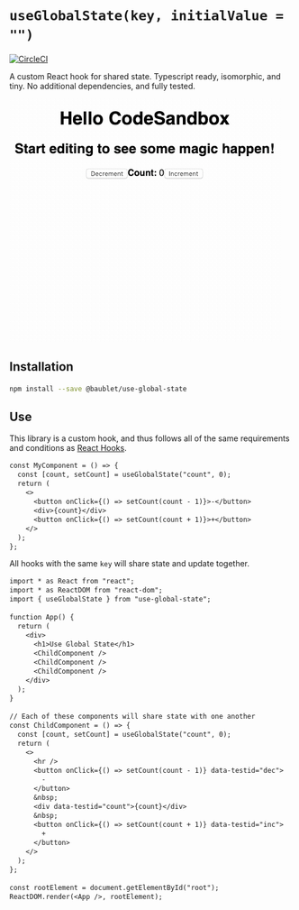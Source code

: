 # `useGlobalState(key, initialValue = "")`

[![CircleCI](https://circleci.com/gh/baublet/use-global-state.svg?style=svg)](https://circleci.com/gh/baublet/use-global-state)

A custom React hook for shared state. Typescript ready, isomorphic, and tiny. No additional dependencies, and fully tested.

<img src="https://raw.githubusercontent.com/baublet/use-global-state/master/demo.gif" alt="Demonstration of shared state setup and tear down across n number of components" />

## Installation

```bash
npm install --save @baublet/use-global-state
```

## Use

This library is a custom hook, and thus follows all of the same requirements and conditions as [React Hooks](https://reactjs.org/docs/hooks-state.html#hooks-and-function-components).

```tsx
const MyComponent = () => {
  const [count, setCount] = useGlobalState("count", 0);
  return (
    <>
      <button onClick={() => setCount(count - 1)}>-</button>
      <div>{count}</div>
      <button onClick={() => setCount(count + 1)}>+</button>
    </>
  );
};
```

All hooks with the same `key` will share state and update together.

```tsx
import * as React from "react";
import * as ReactDOM from "react-dom";
import { useGlobalState } from "use-global-state";

function App() {
  return (
    <div>
      <h1>Use Global State</h1>
      <ChildComponent />
      <ChildComponent />
      <ChildComponent />
    </div>
  );
}

// Each of these components will share state with one another
const ChildComponent = () => {
  const [count, setCount] = useGlobalState("count", 0);
  return (
    <>
      <hr />
      <button onClick={() => setCount(count - 1)} data-testid="dec">
        -
      </button>
      &nbsp;
      <div data-testid="count">{count}</div>
      &nbsp;
      <button onClick={() => setCount(count + 1)} data-testid="inc">
        +
      </button>
    </>
  );
};

const rootElement = document.getElementById("root");
ReactDOM.render(<App />, rootElement);
```
